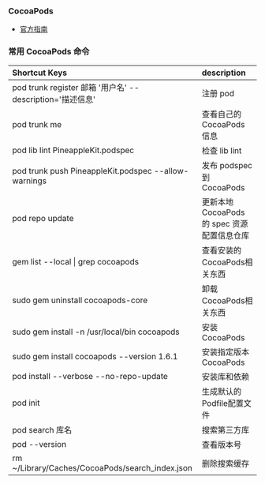 ### CocoaPods 

- [官方指南](https://guides.cocoapods.org/)


### 常用 CocoaPods 命令

| Shortcut Keys | description |
| :--------- | :---------- |
|pod trunk register 邮箱 '用户名' --description='描述信息'|注册 pod|
| pod trunk me |  查看自己的 CocoaPods 信息  |
| pod lib lint PineappleKit.podspec | 检查 lib lint |
| pod trunk push PineappleKit.podspec --allow-warnings| 发布 podspec 到 CocoaPods|
| pod repo update | 更新本地  CocoaPods 的 spec 资源配置信息仓库|
| gem list --local \| grep cocoapods  | 查看安装的CocoaPods相关东西 |
| sudo gem uninstall cocoapods-core  | 卸载CocoaPods相关东西 |
| sudo gem install -n /usr/local/bin cocoapods  | 安装CocoaPods |
| sudo gem install cocoapods --version 1.6.1| 安装指定版本 CocoaPods |
| pod install --verbose --no-repo-update | 安装库和依赖 |
| pod init  | 生成默认的 Podfile配置文件 |
| pod search 库名|搜索第三方库|
| pod --version | 查看版本号|
| rm ~/Library/Caches/CocoaPods/search_index.json| 删除搜索缓存|

     
